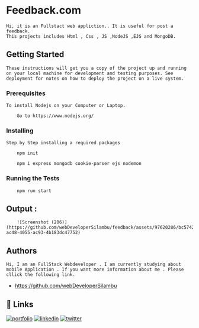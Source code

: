 
# Feedback.com

    Hi, it is an Fullstact web appliction.. It is useful for post a feedback.
    This projects includes Html , Css , JS ,NodeJS ,EJS and MongoDB.

## Getting Started
    These instructions will get you a copy of the project up and running on your local machine for development and testing purposes. See deployment for notes on how to deploy the project on a live system.

### Prerequisites
    To install Nodejs on your Computer or Laptop.

        Go to https://www.nodejs.org/

### Installing
    
    Step by Step installing a required packages

        npm init

        npm i express mongodb cookie-parser ejs nodemon

### Running the Tests

        npm run start


## Output : 

        ![Screenshot (206)](https://github.com/webDeveloperSilambu/feedback/assets/97620286/bc5742bc-ac48-4055-ac93-4b183dc47752)



## Authors
    Hi, I am an FullStack Webdeveloper . I am currently studying about mobile Application . If you want more information about me . Please cllick the following link. 

- https://github.com/webDeveloperSilambu


## 🔗 Links
[![portfolio](https://img.shields.io/badge/my_portfolio-000?style=for-the-badge&logo=ko-fi&logoColor=white)](https://katherineoelsner.com/)
[![linkedin](https://img.shields.io/badge/linkedin-0A66C2?style=for-the-badge&logo=linkedin&logoColor=white)](https://www.linkedin.com/)
[![twitter](https://img.shields.io/badge/twitter-1DA1F2?style=for-the-badge&logo=twitter&logoColor=white)](https://twitter.com/)

